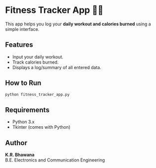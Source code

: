 # Fitness Tracker App 🏋️‍♀️

This app helps you log your **daily workout and calories burned** using a simple interface.

## Features
- Input your daily workout.
- Track calories burned.
- Displays a log/summary of all entered data.

## How to Run
```bash
python fitness_tracker_app.py
```

## Requirements
- Python 3.x
- Tkinter (comes with Python)

## Author
**K.R. Bhawana**  
B.E. Electronics and Communication Engineering  
